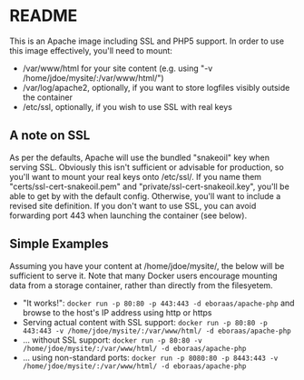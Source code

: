 # README #

This is an Apache image including SSL and PHP5 support. In order to use this image effectively, you'll need to mount:

- /var/www/html for your site content (e.g. using "-v /home/jdoe/mysite/:/var/www/html/")
- /var/log/apache2, optionally, if you want to store logfiles visibly outside the container
- /etc/ssl, optionally, if you wish to use SSL with real keys

## A note on SSL ##

As per the defaults, Apache will use the bundled "snakeoil" key when serving SSL. Obviously this isn't sufficient or advisable for production, so you'll want to mount your real keys onto /etc/ssl/. If you name them "certs/ssl-cert-snakeoil.pem" and "private/ssl-cert-snakeoil.key", you'll be able to get by with the default config. Otherwise, you'll want to include a revised site definition. If you don't want to use SSL, you can avoid forwarding port 443 when launching the container (see below).

## Simple Examples ##

Assuming you have your content at /home/jdoe/mysite/, the below will be sufficient to serve it. Note that many Docker users encourage mounting data from a storage container, rather than directly from the filesyetem.

- "It works!": `docker run -p 80:80 -p 443:443 -d eboraas/apache-php` and browse to the host's IP address using http or https
- Serving actual content with SSL support: `docker run -p 80:80 -p 443:443 -v /home/jdoe/mysite/:/var/www/html/ -d eboraas/apache-php`
- ... without SSL support: `docker run -p 80:80 -v /home/jdoe/mysite/:/var/www/html/ -d eboraas/apache-php`
- ... using non-standard ports: `docker run -p 8080:80 -p 8443:443 -v /home/jdoe/mysite/:/var/www/html/ -d eboraas/apache-php`

